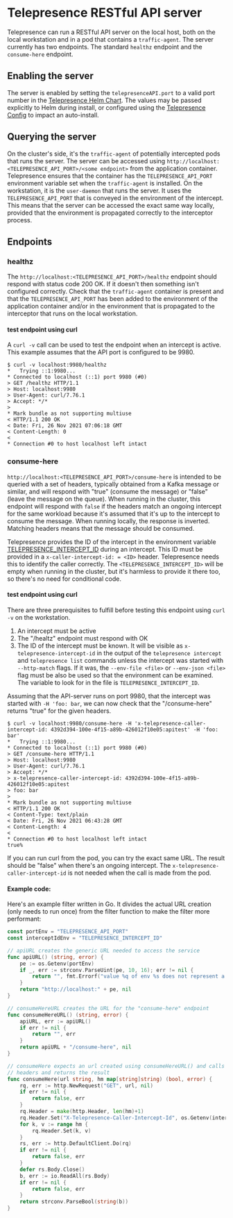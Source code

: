 # Telepresence RESTful API server

Telepresence can run a RESTful API server on the local host, both on the local workstation and in a pod that contains a `traffic-agent`. The server currently has two endpoints. The standard `healthz` endpoint and the `consume-here` endpoint.

## Enabling the server
The server is enabled by setting the `telepresenceAPI.port` to a valid port number in the [Telepresence Helm Chart](https://github.com/telepresenceio/telepresence/tree/release/v2/charts/telepresence). The values may be passed  explicitly to Helm during install, or configured using the [Telepresence Config](../config#restful-api-server) to impact an auto-install.

## Querying the server
On the cluster's side, it's the `traffic-agent` of potentially intercepted pods that runs the server. The server can be accessed using `http://localhost:<TELEPRESENCE_API_PORT>/<some endpoint>` from the application container. Telepresence ensures that the container has the `TELEPRESENCE_API_PORT` environment variable set when the `traffic-agent` is installed. On the workstation, it is the `user-daemon` that runs the server. It uses the `TELEPRESENCE_API_PORT` that is conveyed in the environment of the intercept. This means that the server can be accessed the exact same way locally, provided that the environment is propagated correctly to the interceptor process.

## Endpoints

### healthz
The `http://localhost:<TELEPRESENCE_API_PORT>/healthz` endpoint should respond with status code 200 OK. If it doesn't then something isn't configured correctly. Check that the `traffic-agent` container is present and that the `TELEPRESENCE_API_PORT` has been added to the environment of the application container and/or in the environment that is propagated to the interceptor that runs on the local workstation.

#### test endpoint using curl
A `curl -v` call can be used to test the endpoint when an intercept is active. This example assumes that the API port is configured to be 9980.
```console
$ curl -v localhost:9980/healthz
*   Trying ::1:9980...
* Connected to localhost (::1) port 9980 (#0)
> GET /healthz HTTP/1.1
> Host: localhost:9980
> User-Agent: curl/7.76.1
> Accept: */*
> 
* Mark bundle as not supporting multiuse
< HTTP/1.1 200 OK
< Date: Fri, 26 Nov 2021 07:06:18 GMT
< Content-Length: 0
< 
* Connection #0 to host localhost left intact
```

### consume-here
`http://localhost:<TELEPRESENCE_API_PORT>/consume-here` is intended to be queried with a set of headers, typically obtained from a Kafka message or similar, and will respond with "true" (consume the message) or "false" (leave the message on the queue). When running in the cluster, this endpoint will respond with `false` if the headers match an ongoing intercept for the same workload because it's assumed that it's up to the intercept to consume the message. When running locally, the response is inverted. Matching headers means that the message should be consumed.

Telepresence provides the ID of the intercept in the environment variable [TELEPRESENCE_INTERCEPT_ID](../environment/#telepresence_intercept_id) during an intercept. This ID must be provided in a `x-caller-intercept-id: = <ID>` header. Telepresence needs this to identify the caller correctly. The `<TELEPRESENCE_INTERCEPT_ID>` will be empty when running in the cluster, but it's harmless to provide it there too, so there's no need for conditional code.

#### test endpoint using curl
There are three prerequisites to fulfill before testing this endpoint using `curl -v` on the workstation.
1. An intercept must be active
2. The "/healtz" endpoint must respond with OK
3. The ID of the intercept must be known. It will be visible as `x-telepresence-intercept-id` in the output of the `telepresence intercept` and `telepresence list` commands unless the intercept was started with `--http-match` flags. If it was, the `--env-file <file>` or `--env-json <file>` flag must be also be used so that the environment can be examined. The variable to look for in the file is `TELEPRESENCE_INTERCEPT_ID`.

Assuming that the API-server runs on port 9980, that the intercept was started with `-H 'foo: bar`, we can now check that the "/consume-here" returns "true" for the given headers.
```console
$ curl -v localhost:9980/consume-here -H 'x-telepresence-caller-intercept-id: 4392d394-100e-4f15-a89b-426012f10e05:apitest' -H 'foo: bar'
*   Trying ::1:9980...
* Connected to localhost (::1) port 9980 (#0)
> GET /consume-here HTTP/1.1
> Host: localhost:9980
> User-Agent: curl/7.76.1
> Accept: */*
> x-telepresence-caller-intercept-id: 4392d394-100e-4f15-a89b-426012f10e05:apitest
> foo: bar
> 
* Mark bundle as not supporting multiuse
< HTTP/1.1 200 OK
< Content-Type: text/plain
< Date: Fri, 26 Nov 2021 06:43:28 GMT
< Content-Length: 4
< 
* Connection #0 to host localhost left intact
true%
```

If you can run curl from the pod, you can try the exact same URL. The result should be "false" when there's an ongoing intercept. The `x-telepresence-caller-intercept-id` is not needed when the call is made from the pod.
#### Example code:

Here's an example filter written in Go. It divides the actual URL creation (only needs to run once) from the filter function to make the filter more performant:
```go
const portEnv = "TELEPRESENCE_API_PORT"
const interceptIdEnv = "TELEPRESENCE_INTERCEPT_ID"

// apiURL creates the generic URL needed to access the service
func apiURL() (string, error) {
	pe := os.Getenv(portEnv)
	if _, err := strconv.ParseUint(pe, 10, 16); err != nil {
		return "", fmt.Errorf("value %q of env %s does not represent a valid port number", pe, portEnv)
	}
	return "http://localhost:" + pe, nil
}

// consumeHereURL creates the URL for the "consume-here" endpoint
func consumeHereURL() (string, error) {
	apiURL, err := apiURL()
	if err != nil {
		return "", err
	}
	return apiURL + "/consume-here", nil
}

// consumeHere expects an url created using consumeHereURL() and calls the endpoint with the given
// headers and returns the result
func consumeHere(url string, hm map[string]string) (bool, error) {
	rq, err := http.NewRequest("GET", url, nil)
	if err != nil {
		return false, err
	}
	rq.Header = make(http.Header, len(hm)+1)
	rq.Header.Set("X-Telepresence-Caller-Intercept-Id", os.Getenv(interceptIdEnv))
	for k, v := range hm {
		rq.Header.Set(k, v)
	}
	rs, err := http.DefaultClient.Do(rq)
	if err != nil {
		return false, err
	}
	defer rs.Body.Close()
	b, err := io.ReadAll(rs.Body)
	if err != nil {
		return false, err
	}
	return strconv.ParseBool(string(b))
}
```